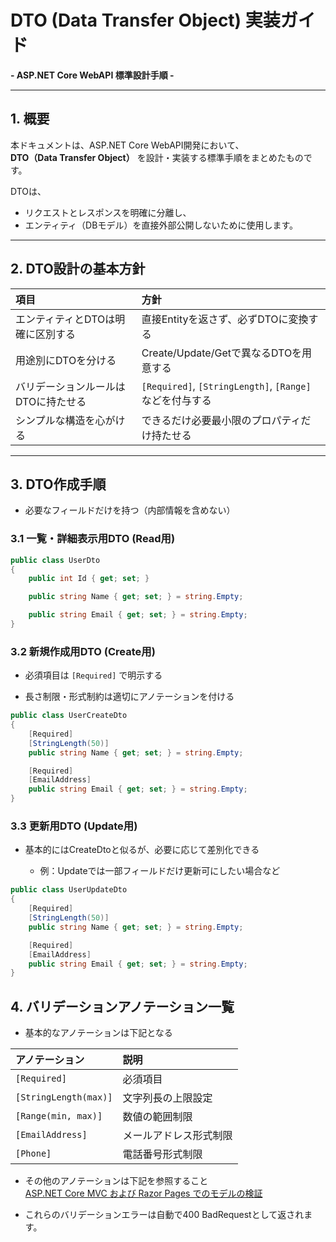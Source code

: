 # DTO (Data Transfer Object) 実装ガイド
**- ASP.NET Core WebAPI 標準設計手順 -**

---

## 1. 概要

本ドキュメントは、ASP.NET Core WebAPI開発において、  
**DTO（Data Transfer Object）** を設計・実装する標準手順をまとめたものです。

DTOは、  
- リクエストとレスポンスを明確に分離し、  
- エンティティ（DBモデル）を直接外部公開しないために使用します。

---

## 2. DTO設計の基本方針

| 項目                                | 方針                                                    |
| :---------------------------------- | :------------------------------------------------------ |
| エンティティとDTOは明確に区別する   | 直接Entityを返さず、必ずDTOに変換する                   |
| 用途別にDTOを分ける                 | Create/Update/Getで異なるDTOを用意する                  |
| バリデーションルールはDTOに持たせる | `[Required]`, `[StringLength]`, `[Range]`などを付与する |
| シンプルな構造を心がける            | できるだけ必要最小限のプロパティだけ持たせる            |

---

## 3. DTO作成手順
- 必要なフィールドだけを持つ（内部情報を含めない）
### 3.1 一覧・詳細表示用DTO (Read用)

```csharp
public class UserDto
{
    public int Id { get; set; }

    public string Name { get; set; } = string.Empty;

    public string Email { get; set; } = string.Empty;
}
```
### 3.2 新規作成用DTO (Create用)
- 必須項目は `[Required]` で明示する

- 長さ制限・形式制約は適切にアノテーションを付ける

```csharp
public class UserCreateDto
{
    [Required]
    [StringLength(50)]
    public string Name { get; set; } = string.Empty;

    [Required]
    [EmailAddress]
    public string Email { get; set; } = string.Empty;
}
```

### 3.3 更新用DTO (Update用)
- 基本的にはCreateDtoと似るが、必要に応じて差別化できる

  - 例：Updateでは一部フィールドだけ更新可にしたい場合など
```csharp
public class UserUpdateDto
{
    [Required]
    [StringLength(50)]
    public string Name { get; set; } = string.Empty;

    [Required]
    [EmailAddress]
    public string Email { get; set; } = string.Empty;
}
```



## 4. バリデーションアノテーション一覧
- 基本的なアノテーションは下記となる
  
| アノテーション        | 説明                   |
| :-------------------- | :--------------------- |
| `[Required]`          | 必須項目               |
| `[StringLength(max)]` | 文字列長の上限設定     |
| `[Range(min, max)]`   | 数値の範囲制限         |
| `[EmailAddress]`      | メールアドレス形式制限 |
| `[Phone]`             | 電話番号形式制限       |




- その他のアノテーションは下記を参照すること<br>
[ASP.NET Core MVC および Razor Pages でのモデルの検証](https://learn.microsoft.com/ja-jp/aspnet/core/mvc/models/validation?view=aspnetcore-9.0#built-in-attributes)

- これらのバリデーションエラーは自動で400 BadRequestとして返されます。